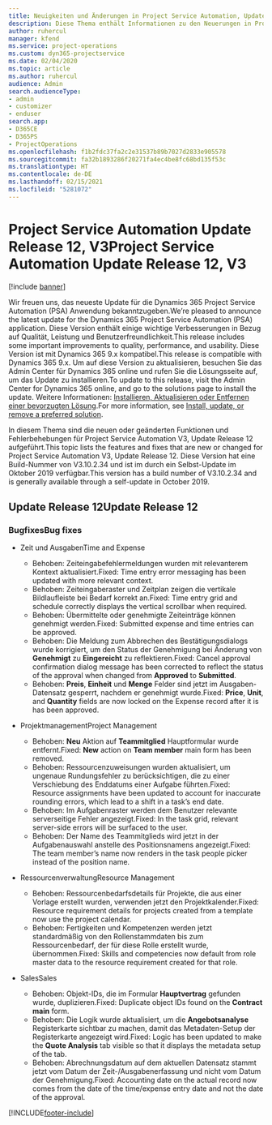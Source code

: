 ```yaml
---
title: Neuigkeiten und Änderungen in Project Service Automation, Update Release 12, V3
description: Diese Thema enthält Informationen zu den Neuerungen in Project Service Automation Release 12, V3.
author: ruhercul
manager: kfend
ms.service: project-operations
ms.custom: dyn365-projectservice
ms.date: 02/04/2020
ms.topic: article
ms.author: ruhercul
audience: Admin
search.audienceType:
- admin
- customizer
- enduser
search.app:
- D365CE
- D365PS
- ProjectOperations
ms.openlocfilehash: f1b2fdc37fa2c2e31537b89b7027d2833e905578
ms.sourcegitcommit: fa32b1893286f20271fa4ec4be8fc68bd135f53c
ms.translationtype: HT
ms.contentlocale: de-DE
ms.lasthandoff: 02/15/2021
ms.locfileid: "5281072"
---
```

# <a name="project-service-automation-update-release-12-v3"></a><span data-ttu-id="fea56-103">Project Service Automation Update Release 12, V3</span><span class="sxs-lookup"><span data-stu-id="fea56-103">Project Service Automation Update Release 12, V3</span></span>

[!include [banner](../includes/psa-now-project-operations.md)]

<span data-ttu-id="fea56-104">Wir freuen uns, das neueste Update für die Dynamics 365 Project Service Automation (PSA) Anwendung bekanntzugeben.</span><span class="sxs-lookup"><span data-stu-id="fea56-104">We’re pleased to announce the latest update for the Dynamics 365 Project Service Automation (PSA) application.</span></span> <span data-ttu-id="fea56-105">Diese Version enthält einige wichtige Verbesserungen in Bezug auf Qualität, Leistung und Benutzerfreundlichkeit.</span><span class="sxs-lookup"><span data-stu-id="fea56-105">This release includes some important improvements to quality, performance, and usability.</span></span> <span data-ttu-id="fea56-106">Diese Version ist mit Dynamics 365 9.x kompatibel.</span><span class="sxs-lookup"><span data-stu-id="fea56-106">This release is compatible with Dynamics 365 9.x.</span></span> <span data-ttu-id="fea56-107">Um auf diese Version zu aktualisieren, besuchen Sie das Admin Center für Dynamics 365 online und rufen Sie die Lösungsseite auf, um das Update zu installieren.</span><span class="sxs-lookup"><span data-stu-id="fea56-107">To update to this release, visit the Admin Center for Dynamics 365 online, and go to the solutions page to install the update.</span></span> <span data-ttu-id="fea56-108">Weitere Informationen: [Installieren, Aktualisieren oder Entfernen einer bevorzugten Lösung](https://docs.microsoft.com/power-platform/admin/install-remove-preferred-solution).</span><span class="sxs-lookup"><span data-stu-id="fea56-108">For more information, see [Install, update, or remove a preferred solution](https://docs.microsoft.com/power-platform/admin/install-remove-preferred-solution).</span></span>

<span data-ttu-id="fea56-109">In diesem Thema sind die neuen oder geänderten Funktionen und Fehlerbehebungen für Project Service Automation V3, Update Release 12 aufgeführt.</span><span class="sxs-lookup"><span data-stu-id="fea56-109">This topic lists the features and fixes that are new or changed for Project Service Automation V3, Update Release 12.</span></span> <span data-ttu-id="fea56-110">Diese Version hat eine Build-Nummer von V3.10.2.34 und ist im durch ein Selbst-Update im Oktober 2019 verfügbar.</span><span class="sxs-lookup"><span data-stu-id="fea56-110">This version has a build number of V3.10.2.34 and is generally available through a self-update in October 2019.</span></span>

## <a name="update-release-12"></a><span data-ttu-id="fea56-111">Update Release 12</span><span class="sxs-lookup"><span data-stu-id="fea56-111">Update Release 12</span></span>

### <a name="bug-fixes"></a><span data-ttu-id="fea56-112">Bugfixes</span><span class="sxs-lookup"><span data-stu-id="fea56-112">Bug fixes</span></span>

- <span data-ttu-id="fea56-113">Zeit und Ausgaben</span><span class="sxs-lookup"><span data-stu-id="fea56-113">Time and Expense</span></span>

    - <span data-ttu-id="fea56-114">Behoben: Zeiteingabefehlermeldungen wurden mit relevanterem Kontext aktualisiert.</span><span class="sxs-lookup"><span data-stu-id="fea56-114">Fixed: Time entry error messaging has been updated with more relevant context.</span></span>
    - <span data-ttu-id="fea56-115">Behoben: Zeiteingaberaster und Zeitplan zeigen die vertikale Bildlaufleiste bei Bedarf korrekt an.</span><span class="sxs-lookup"><span data-stu-id="fea56-115">Fixed: Time entry grid and schedule correctly displays the vertical scrollbar when required.</span></span>
    - <span data-ttu-id="fea56-116">Behoben: Übermittelte oder genehmigte Zeiteinträge können genehmigt werden.</span><span class="sxs-lookup"><span data-stu-id="fea56-116">Fixed: Submitted expense and time entries can be approved.</span></span>
    - <span data-ttu-id="fea56-117">Behoben: Die Meldung zum Abbrechen des Bestätigungsdialogs wurde korrigiert, um den Status der Genehmigung bei Änderung von **Genehmigt** zu **Eingereicht** zu reflektieren.</span><span class="sxs-lookup"><span data-stu-id="fea56-117">Fixed: Cancel approval confirmation dialog message has been corrected to reflect the status of the approval when changed from **Approved** to **Submitted**.</span></span>
    - <span data-ttu-id="fea56-118">Behoben: **Preis**, **Einheit** und **Menge** Felder sind jetzt im Ausgaben-Datensatz gesperrt, nachdem er genehmigt wurde.</span><span class="sxs-lookup"><span data-stu-id="fea56-118">Fixed: **Price**, **Unit**, and **Quantity** fields are now locked on the Expense record after it is has been approved.</span></span>

- <span data-ttu-id="fea56-119">Projektmanagement</span><span class="sxs-lookup"><span data-stu-id="fea56-119">Project Management</span></span>

    - <span data-ttu-id="fea56-120">Behoben: **Neu** Aktion auf **Teammitglied** Hauptformular wurde entfernt.</span><span class="sxs-lookup"><span data-stu-id="fea56-120">Fixed: **New** action on **Team member** main form has been removed.</span></span>
    - <span data-ttu-id="fea56-121">Behoben: Ressourcenzuweisungen wurden aktualisiert, um ungenaue Rundungsfehler zu berücksichtigen, die zu einer Verschiebung des Enddatums einer Aufgabe führten.</span><span class="sxs-lookup"><span data-stu-id="fea56-121">Fixed: Resource assignments have been updated to account for inaccurate rounding errors, which lead to a shift in a task’s end date.</span></span>
    - <span data-ttu-id="fea56-122">Behoben: Im Aufgabenraster werden dem Benutzer relevante serverseitige Fehler angezeigt.</span><span class="sxs-lookup"><span data-stu-id="fea56-122">Fixed: In the task grid, relevant server-side errors will be surfaced to the user.</span></span>
    - <span data-ttu-id="fea56-123">Behoben: Der Name des Teammitglieds wird jetzt in der Aufgabenauswahl anstelle des Positionsnamens angezeigt.</span><span class="sxs-lookup"><span data-stu-id="fea56-123">Fixed: The team member’s name now renders in the task people picker instead of the position name.</span></span>

- <span data-ttu-id="fea56-124">Ressourcenverwaltung</span><span class="sxs-lookup"><span data-stu-id="fea56-124">Resource Management</span></span>

    - <span data-ttu-id="fea56-125">Behoben: Ressourcenbedarfsdetails für Projekte, die aus einer Vorlage erstellt wurden, verwenden jetzt den Projektkalender.</span><span class="sxs-lookup"><span data-stu-id="fea56-125">Fixed: Resource requirement details for projects created from a template now use the project calendar.</span></span>
    - <span data-ttu-id="fea56-126">Behoben: Fertigkeiten und Kompetenzen werden jetzt standardmäßig von den Rollenstammdaten bis zum Ressourcenbedarf, der für diese Rolle erstellt wurde, übernommen.</span><span class="sxs-lookup"><span data-stu-id="fea56-126">Fixed: Skills and competencies now default from role master data to the resource requirement created for that role.</span></span>

- <span data-ttu-id="fea56-127">Sales</span><span class="sxs-lookup"><span data-stu-id="fea56-127">Sales</span></span>

    - <span data-ttu-id="fea56-128">Behoben: Objekt-IDs, die im Formular **Hauptvertrag** gefunden wurde, duplizieren.</span><span class="sxs-lookup"><span data-stu-id="fea56-128">Fixed: Duplicate object IDs found on the **Contract main** form.</span></span>
    - <span data-ttu-id="fea56-129">Behoben: Die Logik wurde aktualisiert, um die **Angebotsanalyse** Registerkarte sichtbar zu machen, damit das Metadaten-Setup der Registerkarte angezeigt wird.</span><span class="sxs-lookup"><span data-stu-id="fea56-129">Fixed: Logic has been updated to make the **Quote Analysis** tab visible so that it displays the metadata setup of the tab.</span></span>
    - <span data-ttu-id="fea56-130">Behoben: Abrechnungsdatum auf dem aktuellen Datensatz stammt jetzt vom Datum der Zeit-/Ausgabenerfassung und nicht vom Datum der Genehmigung.</span><span class="sxs-lookup"><span data-stu-id="fea56-130">Fixed: Accounting date on the actual record now comes from the date of the time/expense entry date and not the date of the approval.</span></span>


[!INCLUDE[footer-include](../includes/footer-banner.md)]